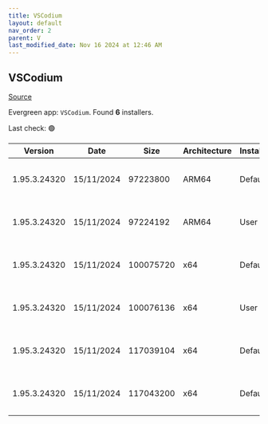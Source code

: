 ```yaml
---
title: VSCodium
layout: default
nav_order: 2
parent: V
last_modified_date: Nov 16 2024 at 12:46 AM
---
```


## VSCodium

[Source](https://vscodium.com)

Evergreen app: `VSCodium`. Found **6** installers.

Last check: 🟢

| Version      | Date       | Size      | Architecture | InstallerType | Type | URI                                                                                                                                                                                                                                      |
| ------------ | ---------- | --------- | ------------ | ------------- | ---- | ---------------------------------------------------------------------------------------------------------------------------------------------------------------------------------------------------------------------------------------- |
| 1.95.3.24320 | 15/11/2024 | 97223800  | ARM64        | Default       | exe  | [https://github.com/VSCodium/vscodium/releases/download/1.95.3.24320/VSCodiumSetup-arm64-1.95.3.24320.exe](https://github.com/VSCodium/vscodium/releases/download/1.95.3.24320/VSCodiumSetup-arm64-1.95.3.24320.exe)                     |
| 1.95.3.24320 | 15/11/2024 | 97224192  | ARM64        | User          | exe  | [https://github.com/VSCodium/vscodium/releases/download/1.95.3.24320/VSCodiumUserSetup-arm64-1.95.3.24320.exe](https://github.com/VSCodium/vscodium/releases/download/1.95.3.24320/VSCodiumUserSetup-arm64-1.95.3.24320.exe)             |
| 1.95.3.24320 | 15/11/2024 | 100075720 | x64          | Default       | exe  | [https://github.com/VSCodium/vscodium/releases/download/1.95.3.24320/VSCodiumSetup-x64-1.95.3.24320.exe](https://github.com/VSCodium/vscodium/releases/download/1.95.3.24320/VSCodiumSetup-x64-1.95.3.24320.exe)                         |
| 1.95.3.24320 | 15/11/2024 | 100076136 | x64          | User          | exe  | [https://github.com/VSCodium/vscodium/releases/download/1.95.3.24320/VSCodiumUserSetup-x64-1.95.3.24320.exe](https://github.com/VSCodium/vscodium/releases/download/1.95.3.24320/VSCodiumUserSetup-x64-1.95.3.24320.exe)                 |
| 1.95.3.24320 | 15/11/2024 | 117039104 | x64          | Default       | msi  | [https://github.com/VSCodium/vscodium/releases/download/1.95.3.24320/VSCodium-x64-1.95.3.24320.msi](https://github.com/VSCodium/vscodium/releases/download/1.95.3.24320/VSCodium-x64-1.95.3.24320.msi)                                   |
| 1.95.3.24320 | 15/11/2024 | 117043200 | x64          | Default       | msi  | [https://github.com/VSCodium/vscodium/releases/download/1.95.3.24320/VSCodium-x64-updates-disabled-1.95.3.24320.msi](https://github.com/VSCodium/vscodium/releases/download/1.95.3.24320/VSCodium-x64-updates-disabled-1.95.3.24320.msi) |
